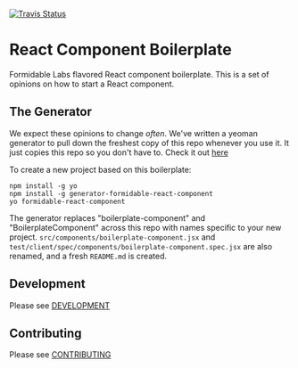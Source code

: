 [![Travis Status][trav_img]][trav_site]

React Component Boilerplate
===========================

Formidable Labs flavored React component boilerplate. This is a set of opinions
on how to start a React component.

## The Generator

We expect these opinions to change *often*.  We've written a yeoman generator to pull down the freshest copy of this repo whenever you use it.  It just copies this repo so you don't have to. Check it out [here](https://github.com/FormidableLabs/generator-formidable-react-component)

To create a new project based on this boilerplate:

```
npm install -g yo
npm install -g generator-formidable-react-component
yo formidable-react-component
```

The generator replaces "boilerplate-component" and "BoilerplateComponent" across this repo with names specific to your new project. `src/components/boilerplate-component.jsx` and `test/client/spec/components/boilerplate-component.spec.jsx` are also renamed, and a fresh `README.md` is created.

## Development

Please see [DEVELOPMENT](DEVELOPMENT.md)

## Contributing

Please see [CONTRIBUTING](CONTRIBUTING.md)

[trav_img]: https://api.travis-ci.org/FormidableLabs/formidable-react-component-boilerplate.svg
[trav_site]: https://travis-ci.org/FormidableLabs/formidable-react-component-boilerplate
